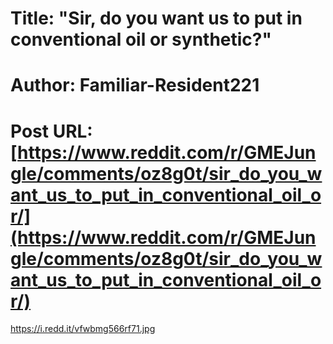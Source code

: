 # Title: "Sir, do you want us to put in conventional oil or synthetic?"
# Author: Familiar-Resident221
# Post URL: [https://www.reddit.com/r/GMEJungle/comments/oz8g0t/sir_do_you_want_us_to_put_in_conventional_oil_or/](https://www.reddit.com/r/GMEJungle/comments/oz8g0t/sir_do_you_want_us_to_put_in_conventional_oil_or/)


https://i.redd.it/vfwbmg566rf71.jpg